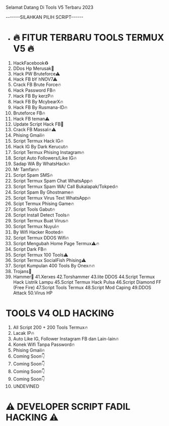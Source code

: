Selamat Datang Di Tools V5 Terbaru 2023

-------SILAHKAN PILIH SCRIPT------

- # 🔥 FITUR TERBARU TOOLS TERMUX V5 🔥
1. HackFacebook♻️
2. DDos Hp Merusak💯
3. Hack PW Bruteforce⚠
4. Hack FB bY hNOV7⚠
5. Crack FB Brute Force🔥
6. Hack Password FB🔥
7. Hack FB By kerzP🔥
8. Hack FB By McybearX🔥
9. Hack FB By Rusmana-ID🔥
10. Bruteforce FB🔥
11. Hack FB teman⚠
12. Update Script Hack FB💯
13. Crack FB Massal🔥⚠
14. Phising Gmail🔥
15. Script Termux Hack IG🔥
17. Hack IG By Dark Kerucut🔥
18. Script Termux Phising Instagram🔥
19. Script Auto Followers/Like IG🔥
20. Sadap WA By WhatsHack🔥
21. Mr Tamfan🔥
22. Script Spam SMS🔥
23. Script Termux Spam Chat WhatsApp🔥
24. Script Termux Spam WA/ Call Bukalapak/Tokped🔥
25. Script Spam By Ghostname🔥
26. Script Termux Virus Text WhatsApp🔥
27. Scipt Termux Phising Game🔥
28. Script Tools Gabut🔥
29. Script Install Detect Tools🔥
30. Script Termux Buat Virus🔥
31. Script Termux Nuyul🔥
32. By Wifi Hacker Rooted🔥
33. Script Termux DDOS Wifi🔥
34. Script Mengubah Home Page Termux⚠🔥
35. Script Dark FB🔥
36. Script Termux 100 Tools⚠
37. Script Termux SocialFish Phising⚠
38. Script Kumpulan 400 Tools By Onex🔥🔥
39. Trojans💯
40. Hammer💯
41.Xerxes
42.Torshammer
43.lite DDOS
44.Script Termux Hack Listrik Lampu
45.Script Termux Hack Pulsa
46.Script Diamond FF (Free Fire)
47.Script Tools Termux
48.Script Mod Caping
49.DDOS Attack
50.Virus HP
# TOOLS V4 OLD HACKING 
1. All Script 200 + 200 Tools Termux🔥
2. Lacak IP🔥
3. Auto Like IG, Follower Instagram FB dan Lain-lain🔥
4. Konek Wifi Tanpa Password🔥
5. Phising Gmail🔥
6. Coming Soon👇
7. Coming Soon👇
8. Coming Soon👇
9. Coming Soon👇
10. UNDEVINED
# ⚠ DEVELOPER SCRIPT FADIL HACKING ⚠
